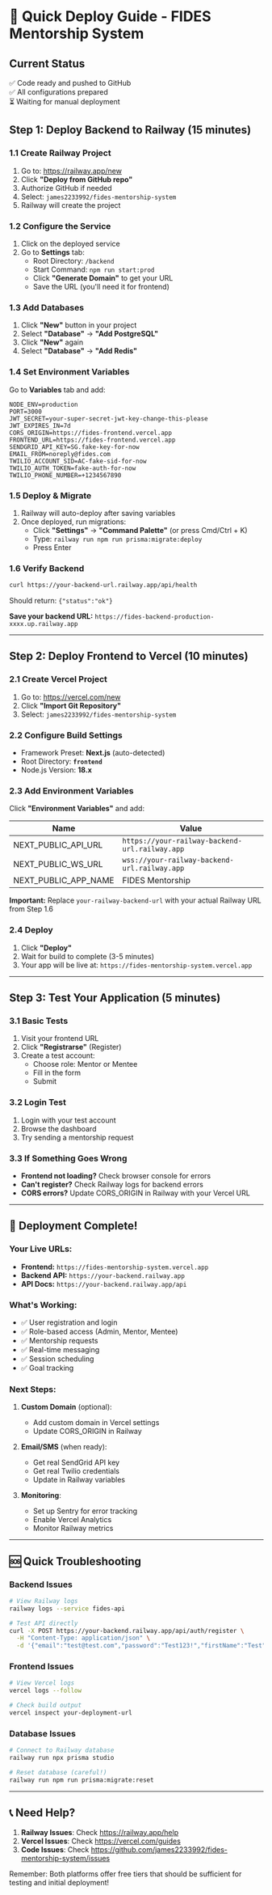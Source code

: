 # 🚀 Quick Deploy Guide - FIDES Mentorship System

## Current Status
✅ Code ready and pushed to GitHub  
✅ All configurations prepared  
⏳ Waiting for manual deployment  

## Step 1: Deploy Backend to Railway (15 minutes)

### 1.1 Create Railway Project
1. Go to: https://railway.app/new
2. Click **"Deploy from GitHub repo"**
3. Authorize GitHub if needed
4. Select: `james2233992/fides-mentorship-system`
5. Railway will create the project

### 1.2 Configure the Service
1. Click on the deployed service
2. Go to **Settings** tab:
   - Root Directory: `/backend`
   - Start Command: `npm run start:prod`
   - Click **"Generate Domain"** to get your URL
   - Save the URL (you'll need it for frontend)

### 1.3 Add Databases
1. Click **"New"** button in your project
2. Select **"Database"** → **"Add PostgreSQL"**
3. Click **"New"** again
4. Select **"Database"** → **"Add Redis"**

### 1.4 Set Environment Variables
Go to **Variables** tab and add:

```
NODE_ENV=production
PORT=3000
JWT_SECRET=your-super-secret-jwt-key-change-this-please
JWT_EXPIRES_IN=7d
CORS_ORIGIN=https://fides-frontend.vercel.app
FRONTEND_URL=https://fides-frontend.vercel.app
SENDGRID_API_KEY=SG.fake-key-for-now
EMAIL_FROM=noreply@fides.com
TWILIO_ACCOUNT_SID=AC-fake-sid-for-now
TWILIO_AUTH_TOKEN=fake-auth-for-now
TWILIO_PHONE_NUMBER=+1234567890
```

### 1.5 Deploy & Migrate
1. Railway will auto-deploy after saving variables
2. Once deployed, run migrations:
   - Click **"Settings"** → **"Command Palette"** (or press Cmd/Ctrl + K)
   - Type: `railway run npm run prisma:migrate:deploy`
   - Press Enter

### 1.6 Verify Backend
```bash
curl https://your-backend-url.railway.app/api/health
```
Should return: `{"status":"ok"}`

**Save your backend URL:** `https://fides-backend-production-xxxx.up.railway.app`

---

## Step 2: Deploy Frontend to Vercel (10 minutes)

### 2.1 Create Vercel Project
1. Go to: https://vercel.com/new
2. Click **"Import Git Repository"**
3. Select: `james2233992/fides-mentorship-system`

### 2.2 Configure Build Settings
- Framework Preset: **Next.js** (auto-detected)
- Root Directory: **`frontend`**
- Node.js Version: **18.x**

### 2.3 Add Environment Variables
Click **"Environment Variables"** and add:

| Name | Value |
|------|-------|
| NEXT_PUBLIC_API_URL | `https://your-railway-backend-url.railway.app` |
| NEXT_PUBLIC_WS_URL | `wss://your-railway-backend-url.railway.app` |
| NEXT_PUBLIC_APP_NAME | FIDES Mentorship |

**Important:** Replace `your-railway-backend-url` with your actual Railway URL from Step 1.6

### 2.4 Deploy
1. Click **"Deploy"**
2. Wait for build to complete (3-5 minutes)
3. Your app will be live at: `https://fides-mentorship-system.vercel.app`

---

## Step 3: Test Your Application (5 minutes)

### 3.1 Basic Tests
1. Visit your frontend URL
2. Click **"Registrarse"** (Register)
3. Create a test account:
   - Choose role: Mentor or Mentee
   - Fill in the form
   - Submit

### 3.2 Login Test
1. Login with your test account
2. Browse the dashboard
3. Try sending a mentorship request

### 3.3 If Something Goes Wrong
- **Frontend not loading?** Check browser console for errors
- **Can't register?** Check Railway logs for backend errors
- **CORS errors?** Update CORS_ORIGIN in Railway with your Vercel URL

---

## 🎉 Deployment Complete!

### Your Live URLs:
- **Frontend:** `https://fides-mentorship-system.vercel.app`
- **Backend API:** `https://your-backend.railway.app`
- **API Docs:** `https://your-backend.railway.app/api`

### What's Working:
- ✅ User registration and login
- ✅ Role-based access (Admin, Mentor, Mentee)
- ✅ Mentorship requests
- ✅ Real-time messaging
- ✅ Session scheduling
- ✅ Goal tracking

### Next Steps:
1. **Custom Domain** (optional):
   - Add custom domain in Vercel settings
   - Update CORS_ORIGIN in Railway

2. **Email/SMS** (when ready):
   - Get real SendGrid API key
   - Get real Twilio credentials
   - Update in Railway variables

3. **Monitoring**:
   - Set up Sentry for error tracking
   - Enable Vercel Analytics
   - Monitor Railway metrics

---

## 🆘 Quick Troubleshooting

### Backend Issues
```bash
# View Railway logs
railway logs --service fides-api

# Test API directly
curl -X POST https://your-backend.railway.app/api/auth/register \
  -H "Content-Type: application/json" \
  -d '{"email":"test@test.com","password":"Test123!","firstName":"Test","lastName":"User","role":"mentee"}'
```

### Frontend Issues
```bash
# View Vercel logs
vercel logs --follow

# Check build output
vercel inspect your-deployment-url
```

### Database Issues
```bash
# Connect to Railway database
railway run npx prisma studio

# Reset database (careful!)
railway run npm run prisma:migrate:reset
```

---

## 📞 Need Help?

1. **Railway Issues**: Check https://railway.app/help
2. **Vercel Issues**: Check https://vercel.com/guides
3. **Code Issues**: Check https://github.com/james2233992/fides-mentorship-system/issues

Remember: Both platforms offer free tiers that should be sufficient for testing and initial deployment!
